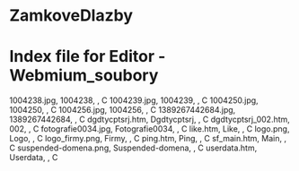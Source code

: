 ZamkoveDlazby
=============
# Index file for Editor - Webmium_soubory
1004238.jpg, 1004238, , C
1004239.jpg, 1004239, , C
1004250.jpg, 1004250, , C
1004256.jpg, 1004256, , C
1389267442684.jpg, 1389267442684, , C
dgdtycptsrj.htm, Dgdtycptsrj, , C
dgdtycptsrj_002.htm, 002, , C
fotografie0034.jpg, Fotografie0034, , C
like.htm, Like, , C
logo.png, Logo, , C
logo_firmy.png, Firmy, , C
ping.htm, Ping, , C
sf_main.htm, Main, , C
suspended-domena.png, Suspended-domena, , C
userdata.htm, Userdata, , C
